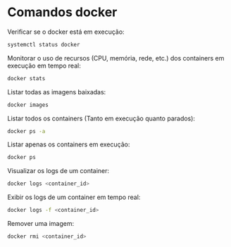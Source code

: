 # Comandos docker

Verificar se o docker está em execução:
```bash
systemctl status docker
```

Monitorar o uso de recursos (CPU, memória, rede, etc.) dos containers em execução em tempo real:
```bash
docker stats
```

Listar todas as imagens baixadas:
```bash
docker images
```

Listar todos os containers (Tanto em execução quanto parados):
```bash
docker ps -a
```

Listar apenas os containers em execução:
```bash
docker ps
```

Visualizar os logs de um container:
```bash
docker logs <container_id>
```

Exibir os logs de um container em tempo real:
```bash
docker logs -f <container_id>
```

Remover uma imagem:
```bash
docker rmi <container_id>
```